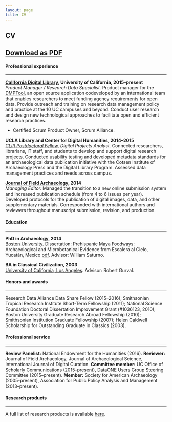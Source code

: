 ```yaml
---
layout: page
title: CV
---
```


## CV 
[Download as PDF](add)   
---

#### Professional experience
---
**[California Digital Library](http://www.cdlib.org/), University of California, 2015–present**     
*Product Manager / Research Data Specialist.* Product manager for the [DMPTool](https://dmptool.org), an open source application codeveloped by an international team that enables researchers to meet funding agency requirements for open data. Provide outreach and training on research data management policy and practice at the 10 UC campuses and beyond. Conduct user research and design new technological approaches to facilitate open and efficient research practices.   
- Certified Scrum Product Owner, Scrum Alliance.

**UCLA Library and Center for Digital Humanities, 2014–2015**      
*[CLIR Postdoctoral Fellow](https://www.clir.org/fellowships/postdoc), Digital Projects Analyst.* Connected researchers, librarians, IT staff, and students to develop and support digital research projects. Conducted usability testing and developed metadata standards for an archaeological data publication initiative with the Cotsen Institute of Archaeology Press and the Digital Library Program. Assessed data management practices and needs across campus.

**[Journal of Field Archaeology](http://www.tandfonline.com/toc/yjfa20/current), 2014**     
*Managing Editor.* Managed the transition to a new online submission system and increased publication schedule (from 4 to 6 issues per year). Developed protocols for the publication of digital images, data, and other supplementary materials. Corresponded with international authors and reviewers throughout manuscript submission, revision, and production.

#### Education
---
**PhD in Archaeology, 2014**     
[Boston University](http://www.bu.edu/). Dissertation: Prehispanic Maya Foodways: Archaeological and Microbotanical Evidence from Escalera al Cielo, Yucatán, Mexico [pdf](https://hdl.handle.net/2144/14269). Advisor: William Saturno.

**BA in Classical Civilization, 2003**     
[University of California, Los Angeles](http://www.ucla.edu/). Advisor: Robert Gurval.

#### Honors and awards
---
Research Data Alliance Data Share Fellow (2015–2016); Smithsonian Tropical Research Institute Short-Term Fellowship (2011); National Science Foundation Doctoral Dissertation Improvement Grant (#1036123, 2010); Boston University Graduate Research Abroad Fellowship (2010); Smithsonian Institution Graduate Fellowship (2007); Helen Caldwell Scholarship for Outstanding Graduate in Classics (2003).

#### Professional service
---
**Review Panelist:** National Endowment for the Humanities (2016). 
**Reviewer:** Journal of Field Archaeology, Journal of Archaeological Science, International Journal of Digital Curation.
**Committee member:** UC Office of Scholarly Communications (2015–present), [DataONE](https://www.dataone.org/) Users Group Steering Committee (2015–present).
**Member:** Society for American Archaeology (2005-present), Association for Public Policy Analysis
and Management (2013–present).

#### Research products
---
A full list of research products is available [here](products.md).





